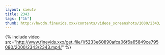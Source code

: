 ```yaml
--- 
layout: sieutv
title: 2343
tags: ["1k"]
thumb: http://hwcdn.finevids.xxx/contents/videos_screenshots/2000/2343/preview.mp4.jpg
---
```

{% include video src="http://www.finevids.xxx/get_file/1/5233e60890afca06f6a65849ce795080/2000/2343/2343.mp4/" %} 

